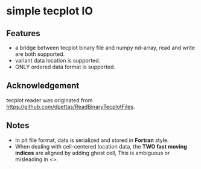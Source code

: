 # simple tecplot IO 
## Features
* a bridge between tecplot binary file and numpy nd-array, read and write are both supported.
* variant data location is supported.
* ONLY ordered data format is supported.
## Acknowledgement
tecplot reader was originated from https://github.com/dpettas/ReadBinaryTecplotFiles.
## Notes
* In plt file format, data is serialized and stored in **Fortran** style.
* When dealing with cell-centered location data, the **TWO fast moving indices** are aligned by adding ghost cell,
This is ambiguous or misleading in <<tecplot data format guide>>.